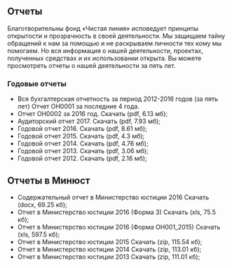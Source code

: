 ## Отчеты

Благотворительны фонд «Чистая линия» исповедует принципы открытости и прозрачность в своей деятельности. Мы защищаем тайну обращений к нам за помощью и не раскрываем личности тех кому мы помогаем. Но вся информация о нашей деятельности, проектах, полученных средствах и их использовании открыта. Вы можете просмотреть отчеты о нашей деятельности за пять лет.

### Годовые отчеты

* Вся бухгалтерская отчетность за период 2012-2016 годов (за пять лет) Отчет ОН0001 за последние 4 года.
* Отчет ОН0002 за 2016 год. Скачать (pdf, 6.13 мб);
* Аудиторский отчет 2017. Скачать (pdf, 7.93 мб);
* Годовой отчет 2016. Скачать (pdf, 8.61 мб);
* Годовой отчет 2015. Скачать (pdf, 4.3 мб);
* Годовой отчет 2014. Скачать (pdf, 4.76 мб);
* Годовой отчет 2013. Скачать (pdf, 3.06 мб);
* Годовой отчет 2012. Скачать (pdf, 2.16 мб);

## Отчеты в Минюст

* Содержательный отчет в Министерство юстиции 2016 Скачать (docx, 69.25 кб);
* Отчет в Министерство юстиции 2016 (Форма 3) Скачать (xls, 75.5 кб);
* Отчет в Министерство юстиции 2016 (Форма ОН001_2015) Скачать (xls, 597.5 кб);
* Отчет в Министерство юстиции 2015 Скачать (zip, 115.54 кб);
* Отчет в Министерство юстиции 2014 Скачать (zip, 113.01 кб);
* Отчет в Министерство юстиции 2013 Скачать (zip, 111.01 кб);
